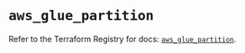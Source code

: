 # `aws_glue_partition`

Refer to the Terraform Registry for docs: [`aws_glue_partition`](https://registry.terraform.io/providers/hashicorp/aws/6.10.0/docs/resources/glue_partition).
